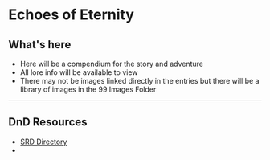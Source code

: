 # Echoes of Eternity

## What's here
- Here will be a compendium for the story and adventure
- All lore info will be available to view
- There may not be images linked directly in the entries but there will be a library of images in the 99 Images Folder

--- ---

## DnD Resources
- [SRD Directory](zz_5eSRD/)
- 
